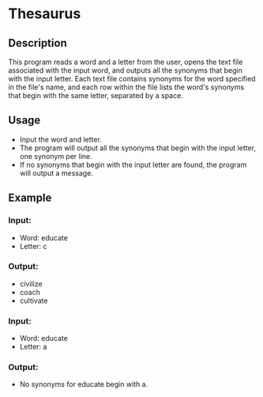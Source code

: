 # Thesaurus

## Description
This program reads a word and a letter from the user, opens the text file associated with the input word, and outputs all the synonyms that begin with the input letter. Each text file contains synonyms for the word specified in the file's name, and each row within the file lists the word's synonyms that begin with the same letter, separated by a space.

## Usage
  - Input the word and letter.
  - The program will output all the synonyms that begin with the input letter, one synonym per line.
  - If no synonyms that begin with the input letter are found, the program will output a message.

## Example
### Input:
  - Word: educate
  - Letter: c
### Output:
  - civilize
  - coach
  - cultivate
### Input:
  - Word: educate
  - Letter: a
### Output:
  - No synonyms for educate begin with a.
